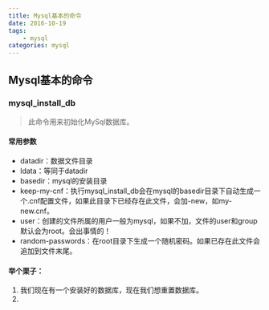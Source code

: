```yaml
---
title: Mysql基本的命令
date: 2016-10-19
tags: 
	- mysql
categories: mysql
---
```


## Mysql基本的命令
###  mysql_install_db
> 此命令用来初始化MySql数据库。

#### 常用参数
+ datadir：数据文件目录
+ ldata：等同于datadir
+ basedir：mysql的安装目录
+ keep-my-cnf：执行mysql_install_db会在mysql的basedir目录下自动生成一个.cnf配置文件，如果此目录下已经存在此文件，会加-new，如my-new.cnf。
+ user：创建的文件所属的用户一般为mysql，如果不加，文件的user和group默认会为root。会出事情的！
+ random-passwords：在root目录下生成一个随机密码。如果已存在此文件会追加到文件末尾。

#### 举个栗子：
1. 我们现在有一个安装好的数据库，现在我们想重置数据库。
2. 

